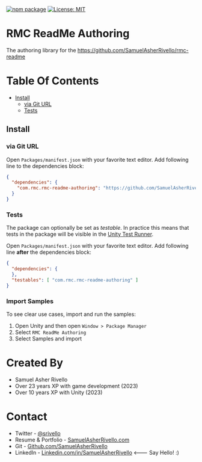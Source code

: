 [![npm package](https://img.shields.io/npm/v/com.rmc.rmc-readme-authoring)](https://www.npmjs.com/package/com.rmc.rmc-readme-authoring)
[![License: MIT](https://img.shields.io/badge/License-MIT-green.svg)](https://opensource.org/licenses/MIT)

# RMC ReadMe Authoring

The authoring library for the https://github.com/SamuelAsherRivello/rmc-readme


# Table Of Contents

- [Install](#install)
  - [via Git URL](#via-git-url)
  - [Tests](#tests)

<!-- toc -->

## Install

### via Git URL

Open `Packages/manifest.json` with your favorite text editor. Add following line to the dependencies block:
```json
{
  "dependencies": {
    "com.rmc.rmc-readme-authoring": "https://github.com/SamuelAsherRivello/rmc-readme-authoring.git"
  }
}
```

### Tests

The package can optionally be set as *testable*.
In practice this means that tests in the package will be visible in the [Unity Test Runner](https://docs.unity3d.com/2017.4/Documentation/Manual/testing-editortestsrunner.html).

Open `Packages/manifest.json` with your favorite text editor. Add following line **after** the dependencies block:
```json
{
  "dependencies": {
  },
  "testables": [ "com.rmc.rmc-readme-authoring" ]
}
```

### Import Samples
To see clear use cases, import and run the samples:

1. Open Unity and then open `Window > Package Manager`
1. Select `RMC ReadMe Authoring` 
1. Select Samples and import

Created By
=============

- Samuel Asher Rivello 
- Over 23 years XP with game development (2023)
- Over 10 years XP with Unity (2023)

Contact
=============

- Twitter - <a href="https://twitter.com/srivello/">@srivello</a>
- Resume & Portfolio - <a href="http://www.SamuelAsherRivello.com">SamuelAsherRivello.com</a>
- Git - <a href="https://github.com/SamuelAsherRivello/">Github.com/SamuelAsherRivello</a>
- LinkedIn - <a href="https://Linkedin.com/in/SamuelAsherRivello">Linkedin.com/in/SamuelAsherRivello</a> <--- Say Hello! :)




